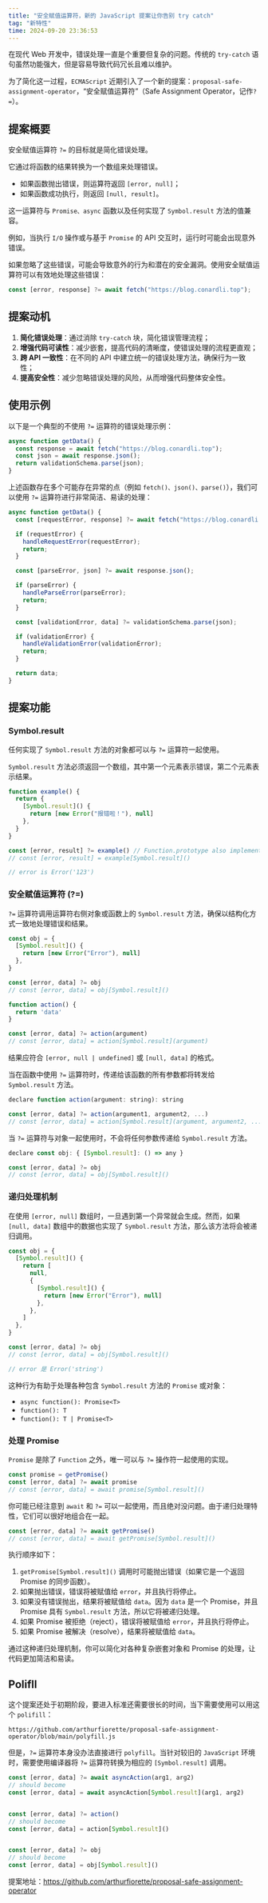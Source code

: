 ```yaml
---
title: "安全赋值运算符，新的 JavaScript 提案让你告别 try catch"
tag: "新特性"
time: 2024-09-20 23:36:53
---
```


在现代 Web 开发中，错误处理一直是个重要但复杂的问题。传统的 `try-catch` 语句虽然功能强大，但是容易导致代码冗长且难以维护。

为了简化这一过程，`ECMAScript` 近期引入了一个新的提案：`proposal-safe-assignment-operator`，“安全赋值运算符”（Safe Assignment Operator，记作`?=`）。

## 提案概要

安全赋值运算符 `?=` 的目标就是简化错误处理。

它通过将函数的结果转换为一个数组来处理错误。

- 如果函数抛出错误，则运算符返回 `[error, null]`；
- 如果函数成功执行，则返回 `[null, result]`。

这一运算符与 `Promise、async` 函数以及任何实现了 `Symbol.result` 方法的值兼容。

例如，当执行 `I/O` 操作或与基于 `Promise` 的 API 交互时，运行时可能会出现意外错误。

如果忽略了这些错误，可能会导致意外的行为和潜在的安全漏洞。使用安全赋值运算符可以有效地处理这些错误：

```js
const [error, response] ?= await fetch("https://blog.conardli.top");
```

## 提案动机

1. **简化错误处理**：通过消除 `try-catch` 块，简化错误管理流程；
2. **增强代码可读性**：减少嵌套，提高代码的清晰度，使错误处理的流程更直观；
3. **跨 API 一致性**：在不同的 API 中建立统一的错误处理方法，确保行为一致性；
4. **提高安全性**：减少忽略错误处理的风险，从而增强代码整体安全性。

## 使用示例

以下是一个典型的不使用 `?=` 运算符的错误处理示例：

```js
async function getData() {
  const response = await fetch("https://blog.conardli.top");
  const json = await response.json();
  return validationSchema.parse(json);
}
```

上述函数存在多个可能存在异常的点（例如 `fetch()、json()、parse()`），我们可以使用 `?=` 运算符进行非常简洁、易读的处理：

```js
async function getData() {
  const [requestError, response] ?= await fetch("https://blog.conardli.top");

  if (requestError) {
    handleRequestError(requestError);
    return;
  }

  const [parseError, json] ?= await response.json();

  if (parseError) {
    handleParseError(parseError);
    return;
  }

  const [validationError, data] ?= validationSchema.parse(json);

  if (validationError) {
    handleValidationError(validationError);
    return;
  }

  return data;
}
```

## 提案功能

### Symbol.result

任何实现了 `Symbol.result` 方法的对象都可以与 `?=` 运算符一起使用。

`Symbol.result` 方法必须返回一个数组，其中第一个元素表示错误，第二个元素表示结果。

```js
function example() {
  return {
    [Symbol.result]() {
      return [new Error("报错啦！"), null]
    },
  }
}

const [error, result] ?= example() // Function.prototype also implements Symbol.result
// const [error, result] = example[Symbol.result]()

// error is Error('123')
```

### 安全赋值运算符 (?=)

`?=` 运算符调用运算符右侧对象或函数上的 `Symbol.result` 方法，确保以结构化方式一致地处理错误和结果。

```js
const obj = {
  [Symbol.result]() {
    return [new Error("Error"), null]
  },
}

const [error, data] ?= obj
// const [error, data] = obj[Symbol.result]()
```

```js
function action() {
  return 'data'
}

const [error, data] ?= action(argument)
// const [error, data] = action[Symbol.result](argument)
```

结果应符合 `[error, null | undefined]` 或 `[null, data]` 的格式。

当在函数中使用 `?=` 运算符时，传递给该函数的所有参数都将转发给 `Symbol.result` 方法。

```js
declare function action(argument: string): string

const [error, data] ?= action(argument1, argument2, ...)
// const [error, data] = action[Symbol.result](argument, argument2, ...)
```

当 `?=` 运算符与对象一起使用时，不会将任何参数传递给 `Symbol.result` 方法。

```js
declare const obj: { [Symbol.result]: () => any }

const [error, data] ?= obj
// const [error, data] = obj[Symbol.result]()
```

### 递归处理机制

在使用 `[error, null]` 数组时，一旦遇到第一个异常就会生成。然而，如果 `[null, data]` 数组中的数据也实现了 `Symbol.result` 方法，那么该方法将会被递归调用。

```js
const obj = {
  [Symbol.result]() {
    return [
      null,
      {
        [Symbol.result]() {
          return [new Error("Error"), null]
        },
      },
    ]
  },
}

const [error, data] ?= obj
// const [error, data] = obj[Symbol.result]()

// error 是 Error('string')
```

这种行为有助于处理各种包含 `Symbol.result` 方法的 `Promise` 或对象：

- `async function(): Promise<T>`
- `function(): T`
- `function(): T | Promise<T>`

### 处理 Promise

`Promise` 是除了 `Function` 之外，唯一可以与 `?=` 操作符一起使用的实现。

```js
const promise = getPromise()
const [error, data] ?= await promise
// const [error, data] = await promise[Symbol.result]()
```

你可能已经注意到 `await` 和 `?=` 可以一起使用，而且绝对没问题。由于递归处理特性，它们可以很好地组合在一起。

```js
const [error, data] ?= await getPromise()
// const [error, data] = await getPromise[Symbol.result]()
```

执行顺序如下：

1. `getPromise[Symbol.result]()` 调用时可能抛出错误（如果它是一个返回 Promise 的同步函数）。
2. 如果抛出错误，错误将被赋值给 `error`，并且执行将停止。
3. 如果没有错误抛出，结果将被赋值给 `data`。因为 `data` 是一个 Promise，并且 Promise 具有 `Symbol.result` 方法，所以它将被递归处理。
4. 如果 Promise 被拒绝（reject），错误将被赋值给 `error`，并且执行将停止。
5. 如果 Promise 被解决（resolve），结果将被赋值给 `data`。

通过这种递归处理机制，你可以简化对各种复杂嵌套对象和 Promise 的处理，让代码更加简洁和易读。

## Polifll

这个提案还处于初期阶段，要进入标准还需要很长的时间，当下需要使用可以用这个 `polifill`：

`https://github.com/arthurfiorette/proposal-safe-assignment-operator/blob/main/polyfill.js`

但是，`?=` 运算符本身没办法直接进行 `polyfill`。当针对较旧的 `JavaScript` 环境时，需要使用编译器将 `?=` 运算符转换为相应的 `[Symbol.result]` 调用。

```js
const [error, data] ?= await asyncAction(arg1, arg2)
// should become
const [error, data] = await asyncAction[Symbol.result](arg1, arg2)


const [error, data] ?= action()
// should become
const [error, data] = action[Symbol.result]()


const [error, data] ?= obj
// should become
const [error, data] = obj[Symbol.result]()
```

提案地址：https://github.com/arthurfiorette/proposal-safe-assignment-operator
